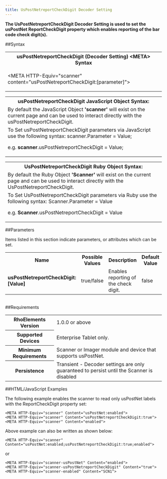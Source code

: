 ```yaml
---
title: UsPostNetreportCheckDigit Decoder Setting
---
```



<b>
The UsPostNetreportCheckDigit Decoder Setting is used to set the usPostNet ReportCheckDigit property which enables reporting of the bar code check digit(s).
</b>

##Syntax

<table class="re-table"><tr><th class="tableHeading">usPostNetreportCheckDigit (Decoder Setting) &lt;META&gt; Syntax
</th></tr><tr><td class="clsSyntaxCells clsOddRow"><p>&lt;META HTTP-Equiv="scanner" content="usPostNetreportCheckDigit:[parameter]"&gt;</p></td></tr></table>
<table class="re-table"><tr><th class="tableHeading">usPostNetreportCheckDigit JavaScript Object Syntax:</th></tr><tr><td class="clsSyntaxCells clsOddRow">
By default the JavaScript Object <b>'scanner'</b> will exist on the current page and can be used to interact directly with the usPostNetreportCheckDigit.
</td></tr><tr><td class="clsSyntaxCells clsEvenRow">
To Set usPostNetreportCheckDigit parameters via JavaScript use the following syntax: scanner.Parameter = Value;
<P />e.g. <b>scanner</b>.usPostNetreportCheckDigit = Value;
</td></tr></table>
<table class="re-table"><tr><th class="tableHeading">UsPostNetreportCheckDigit Ruby Object Syntax:</th></tr><tr><td class="clsSyntaxCells clsOddRow">
By default the Ruby Object <b>'Scanner'</b> will exist on the current page and can be used to interact directly with the UsPostNetreportCheckDigit.
</td></tr><tr><td class="clsSyntaxCells clsEvenRow">
To Set UsPostNetreportCheckDigit parameters via Ruby use the following syntax: Scanner.Parameter = Value
<P />e.g. <b>Scanner</b>.usPostNetreportCheckDigit = Value
</td></tr></table>



##Parameters


Items listed in this section indicate parameters, or attributes which can be set.
<table class="re-table"><col width="20%" /><col width="20%" /><col width="38%" /><col width="22%" /><tr><th class="tableHeading">Name</th><th class="tableHeading">Possible Values</th><th class="tableHeading">Description</th><th class="tableHeading">Default Value</th></tr><tr><td class="clsSyntaxCells clsOddRow"><b>usPostNetreportCheckDigit:[Value]
</b></td><td class="clsSyntaxCells clsOddRow">true/false</td><td class="clsSyntaxCells clsOddRow">Enables reporting of the check digit.</td><td class="clsSyntaxCells clsOddRow">false</td></tr></table>
<table class="re-table"><col width="78%" /><col width="8%" /><col width="1%" /><col width="5%" /><col width="1%" /><col width="5%" /><col width="2%" /></table>





##Requirements

<table class="re-table"><tr><th class="tableHeading">RhoElements Version</th><td class="clsSyntaxCell clsEvenRow">1.0.0 or above
</td></tr><tr><th class="tableHeading">Supported Devices</th><td class="clsSyntaxCell clsOddRow">Enterprise Tablet only.</td></tr><tr><th class="tableHeading">Minimum Requirements</th><td class="clsSyntaxCell clsOddRow">Scanner or Imager module and device that supports usPostNet.</td></tr><tr><th class="tableHeading">Persistence</th><td class="clsSyntaxCell clsEvenRow">Transient - Decoder settings are only guaranteed to persist until the Scanner is disabled</td></tr></table>


##HTML/JavaScript Examples

The following example enables the scanner to read only usPostNet labels with the ReportCheckDigit property set:

	<META HTTP-Equiv="scanner" Content="usPostNet:enabled">
	<META HTTP-Equiv="scanner" Content="usPostNetreportCheckDigit:true">
	<META HTTP-Equiv="scanner" Content="enabled">
	
Above example can also be written as shown below:

	<META HTTP-Equiv="scanner" Content="usPostNet:enabled;usPostNetreportCheckDigit:true;enabled">
	
or

	<META HTTP-Equiv="scanner-usPostNet" Content="enabled">
	<META HTTP-Equiv="scanner-usPostNetreportCheckDigit" Content="true">
	<META HTTP-Equiv="scanner-enabled" Content="SCN1">
	



